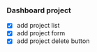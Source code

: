 ### Dashboard project

- [x] add project list
- [x] add project form
- [x] add project delete button

